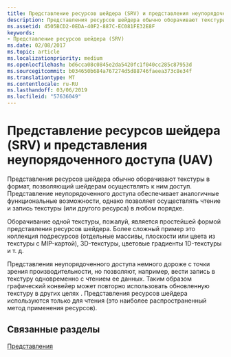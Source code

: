 ```yaml
---
title: Представление ресурсов шейдера (SRV) и представления неупорядоченного доступа (UAV)
description: Представления ресурсов шейдера обычно оборачивают текстуры в формат, позволяющий шейдерам осуществлять к ним доступ. Представление неупорядоченного доступа обеспечивает аналогичные функциональные возможности, однако позволяет осуществлять чтение и запись текстуры (или другого ресурса) в любом порядке.
ms.assetid: 4505BCD2-0EDA-40F2-887C-EC081FE32E8F
keywords:
- Представление ресурсов шейдера (SRV)
ms.date: 02/08/2017
ms.topic: article
ms.localizationpriority: medium
ms.openlocfilehash: bd6cca08c0845e2da5420fc1f040cc285c87953d
ms.sourcegitcommit: b034650b684a767274d5d88746faeea373c8e34f
ms.translationtype: MT
ms.contentlocale: ru-RU
ms.lasthandoff: 03/06/2019
ms.locfileid: "57636049"
---
```

# <a name="shader-resource-view-srv-and-unordered-access-view-uav"></a>Представление ресурсов шейдера (SRV) и представления неупорядоченного доступа (UAV)


Представления ресурсов шейдера обычно оборачивают текстуры в формат, позволяющий шейдерам осуществлять к ним доступ. Представление неупорядоченного доступа обеспечивает аналогичные функциональные возможности, однако позволяет осуществлять чтение и запись текстуры (или другого ресурса) в любом порядке.

Оборачивание одной текстуры, пожалуй, является простейшей формой представления ресурсов шейдера. Более сложный пример это коллекция подресурсов (отдельные массивы, плоскости или цвета из текстуры с MIP-картой), 3D-текстуры, цветовые градиенты 1D-текстуры и т. д.

Представления неупорядоченного доступа немного дороже с точки зрения производительности, но позволяют, например, вести запись в текстуру одновременно с чтением ее данных. Таким образом графический конвейер может повторно использовать обновленную текстуру в других целях . Представления ресурсов шейдера используются только для чтения (это наиболее распространенный метод применения ресурсов).

## <a name="span-idrelated-topicsspanrelated-topics"></a><span id="related-topics"></span>Связанные разделы


[Представления](views.md)

 

 





